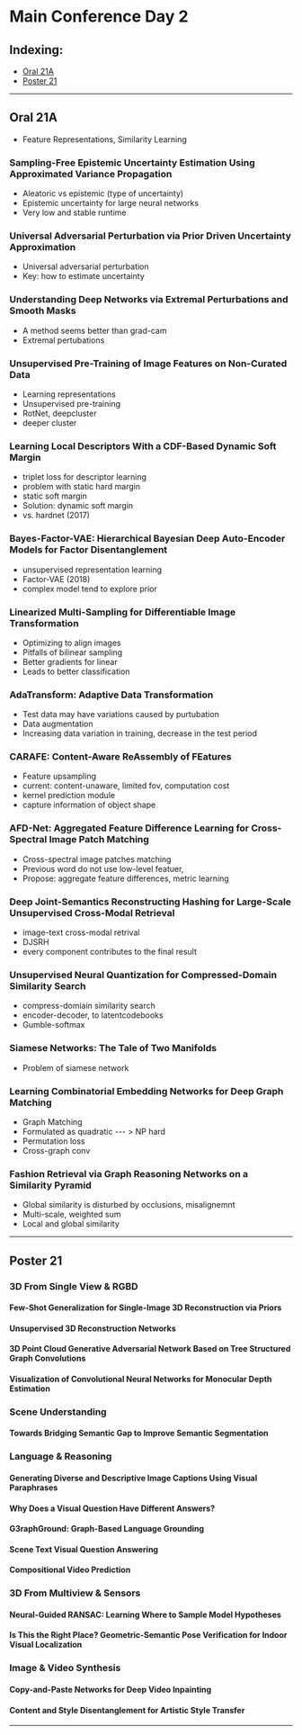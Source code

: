 # Main Conference Day 2

## Indexing:
- [Oral 21A](#Oral-21A)
- [Poster 21](#Poster-21)

---
## Oral 21A
- Feature Representations, Similarity Learning

### Sampling-Free Epistemic Uncertainty Estimation Using Approximated Variance Propagation
- Aleatoric vs epistemic (type of uncertainty)
- Epistemic uncertainty for large neural networks
- Very low and stable runtime

### Universal Adversarial Perturbation via Prior Driven Uncertainty Approximation
- Universal adversarial perturbation
- Key: how to estimate uncertainty

### Understanding Deep Networks via Extremal Perturbations and Smooth Masks
- A method seems better than grad-cam
- Extremal pertubations

### Unsupervised Pre-Training of Image Features on Non-Curated Data
- Learning representations
- Unsupervised pre-training
- RotNet, deepcluster
- deeper cluster

### Learning Local Descriptors With a CDF-Based Dynamic Soft Margin
- triplet loss for descriptor learning 
- problem with static hard margin
- static soft margin
- Solution: dynamic soft margin
- vs. hardnet (2017)

### Bayes-Factor-VAE: Hierarchical Bayesian Deep Auto-Encoder Models for Factor Disentanglement
- unsupervised representation learning
- Factor-VAE (2018)
- complex model tend to explore prior 

### Linearized Multi-Sampling for Differentiable Image Transformation
- Optimizing to align images
- Pitfalls of bilinear sampling
- Better gradients for linear
- Leads to better classification

### AdaTransform: Adaptive Data Transformation
- Test data may have variations caused by purtubation
- Data augmentation
- Increasing data variation in training, decrease in the test period

### CARAFE: Content-Aware ReAssembly of FEatures
- Feature upsampling
- current: content-unaware, limited fov, computation cost
- kernel prediction module
- capture information of object shape

### AFD-Net: Aggregated Feature Difference Learning for Cross-Spectral Image Patch Matching
- Cross-spectral image patches matching
- Previous word do not use low-level featuer,
- Propose: aggregate feature differences, metric learning

### Deep Joint-Semantics Reconstructing Hashing for Large-Scale Unsupervised Cross-Modal Retrieval
- image-text cross-modal retrival
- DJSRH
- every component contributes to the final result

### Unsupervised Neural Quantization for Compressed-Domain Similarity Search
- compress-domiain similarity search
- encoder-decoder, to latentcodebooks
- Gumble-softmax

### Siamese Networks: The Tale of Two Manifolds	
- Problem of siamese network

### Learning Combinatorial Embedding Networks for Deep Graph Matching
- Graph Matching
- Formulated as quadratic --- > NP hard
- Permutation loss
- Cross-graph conv

### Fashion Retrieval via Graph Reasoning Networks on a Similarity Pyramid
- Global similarity is disturbed by occlusions, misalignemnt
- Multi-scale, weighted sum
- Local and global similarity

---
## Poster 21

### 3D From Single View & RGBD

#### Few-Shot Generalization for Single-Image 3D Reconstruction via Priors


#### Unsupervised 3D Reconstruction Networks


#### 3D Point Cloud Generative Adversarial Network Based on Tree Structured Graph Convolutions

#### Visualization of Convolutional Neural Networks for Monocular Depth Estimation

### Scene Understanding

#### Towards Bridging Semantic Gap to Improve Semantic Segmentation

### Language & Reasoning

#### Generating Diverse and Descriptive Image Captions Using Visual Paraphrases


#### Why Does a Visual Question Have Different Answers?



#### G3raphGround: Graph-Based Language Grounding



#### Scene Text Visual Question Answering



#### Compositional Video Prediction


### 3D From Multiview & Sensors

#### Neural-Guided RANSAC: Learning Where to Sample Model Hypotheses


#### Is This the Right Place? Geometric-Semantic Pose Verification for Indoor Visual Localization

### Image & Video Synthesis

#### Copy-and-Paste Networks for Deep Video Inpainting


#### Content and Style Disentanglement for Artistic Style Transfer

---


